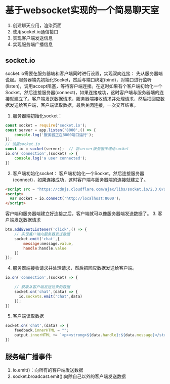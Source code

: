 # 基于websocket实现的一个简易聊天室

1. 创建聊天应用，渲染页面
2. 使用socket.io通信接口
3. 实现客户端发送信息
4. 实现服务端广播信息


## socket.io
socket.io需要在服务器端和客户端同时进行设置，实现双向连接：
 先从服务器端说起。服务器端先初始化Socket，然后与端口绑定(bind)，对端口进行监听(listen)，调用accept阻塞，等待客户端连接。在这时如果有个客户端初始化一个Socket，然后连接服务器(connect)，如果连接成功，这时客户端与服务器端的连接就建立了。客户端发送数据请求，服务器端接收请求并处理请求，然后把回应数据发送给客户端，客户端读取数据，最后关闭连接，一次交互结束。
1. 服务器端初始化socket：
```javascript
const socket = require('socket.io');
const server = app.listen('8000',() => {
    console.log('服务器正在8000端口运行');
});
// 设置socket.io
const io = socket(server);  // 将server服务器传递给socket
io.on('connection',(socket) => {
    console.log('a user connected');
})
```
2. 客户端初始化socket：
客户端初始化一个Socket，然后连接服务器(connect)，如果连接成功，这时客户端与服务器端的连接就建立了。
```html
<script src = "https://cdnjs.cloudflare.com/ajax/libs/socket.io/2.3.0/socket.io.js"></script>
<script>
  var socket = io.connect('http://localhost:8000');
</script>
```
客户端和服务器端建立好连接之后，客户端就可以像服务器端发送数据了。
3. 客户端发送数据请求
```javascript
btn.addEventListener('click',() => {
    // 实现客户端向服务器发送数据
    socket.emit('chat',{
        message:message.value,
        handle:handle.value
    })
});
```
4. 服务器端接收请求并处理请求，然后把回应数据发送给客户端。
```javascript
io.on('connection',(socket) => {
    
    // 获取从客户端发送过来的数据
    socket.on('chat',(data) => {
      io.sockets.emit('chat',data)
    });
})
```
5. 客户端读取数据
```javascript
socket.on('chat',(data) => {
    feedback.innerHTML = "";
    output.innerHTML += `<p><strong>${data.handle}:${data.message}</strong></p>`
})
```


## 服务端广播事件
1. io.emit()：向所有的客户端发送数据
2. socket.broadcast.emit():向除自己以外的客户端发送数据